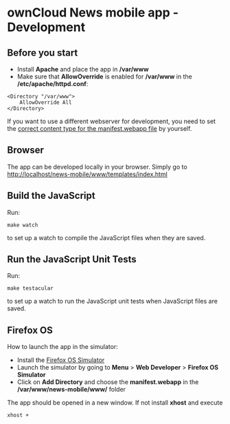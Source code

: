 ownCloud News mobile app - Development
========================================================

Before you start
----------------
* Install **Apache** and place the app in **/var/www**
* Make sure that **AllowOverride** is enabled for **/var/www** in the **/etc/apache/httpd.conf**:

```
<Directory "/var/www">
	AllowOverride All
</Directory>
```

If you want to use a different webserver for development, you need to set the [correct content type for the manifest.webapp file](https://developer.mozilla.org/en-US/docs/Web/Apps/Manifest?redirectlocale=en-US&redirectslug=Apps%2FManifest#Serving_manifests) by yourself.

Browser
-------
The app can be developed locally in your browser. Simply go to [http://localhost/news-mobile/www/templates/index.html](http://localhost/news-mobile/www/templates/index.html)

Build the JavaScript
--------------------
Run:

	make watch

to set up a watch to compile the JavaScript files when they are saved.

Run the JavaScript Unit Tests
-----------------------------
Run:

	make testacular

to set up a watch to run the JavaScript unit tests when JavaScript files are saved.

Firefox OS
----------
How to launch the app in the simulator:

* Install the [Firefox OS Simulator](https://addons.mozilla.org/de/firefox/addon/firefox-os-simulator/)
* Launch the simulator by going to  **Menu** > **Web Developer** > **Firefox OS Simulator**
* Click on **Add Directory** and choose the **manifest.webapp** in the **/var/www/news-mobile/www/** folder

The app should be opened in a new window. If not install **xhost** and execute

	xhost +
